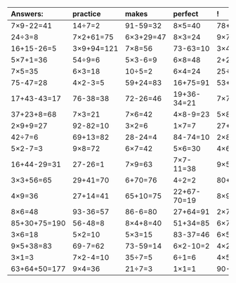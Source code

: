 | Answers: | practice | makes | perfect | ! |
| :--- | :--- | :--- | :--- | :--- |
| 7×9-22=41 | 14÷7=2 | 91-59=32 | 8×5=40 | 78+23+85=186 | 
| 24÷3=8 | 7×2+61=75 | 6×3+29=47 | 8×3=24 | 9×7=63 | 
| 16+15-26=5 | 3×9+94=121 | 7×8=56 | 73-63=10 | 3×4=12 | 
| 5×7+1=36 | 54÷9=6 | 5×3-6=9 | 6×8=48 | 2+2=4 | 
| 7×5=35 | 6×3=18 | 10÷5=2 | 6×4=24 | 25÷5=5 | 
| 75-47=28 | 4×2-3=5 | 59+24=83 | 16+75=91 | 53+74-14=113 | 
| 17+43-43=17 | 76-38=38 | 72-26=46 | 19+36-34=21 | 7×7=49 | 
| 37+23+8=68 | 7×3=21 | 7×6=42 | 4×8-9=23 | 5×8=40 | 
| 2×9+9=27 | 92-82=10 | 3×2=6 | 1×7=7 | 27+84+3=114 | 
| 42÷7=6 | 69+13=82 | 28-24=4 | 84-74=10 | 2×8+33=49 | 
| 5×2-7=3 | 9×8=72 | 6×7=42 | 5×6=30 | 4×6=24 | 
| 16+44-29=31 | 27-26=1 | 7×9=63 | 7×7-11=38 | 9×5-19=26 | 
| 3×3+56=65 | 29+41=70 | 6+70=76 | 4÷2=2 | 80+59-91=48 | 
| 4×9=36 | 27+14=41 | 65+10=75 | 22+67-70=19 | 8×9-28=44 | 
| 8×6=48 | 93-36=57 | 86-6=80 | 27+64=91 | 2×7=14 | 
| 85+30+75=190 | 56-48=8 | 8×4+8=40 | 51+34=85 | 6×7-4=38 | 
| 3×6=18 | 5×2=10 | 5×3=15 | 83-37=46 | 6×5-3=27 | 
| 9×5+38=83 | 69-7=62 | 73-59=14 | 6×2-10=2 | 4×2=8 | 
| 3×1=3 | 7×2-4=10 | 35÷7=5 | 6÷1=6 | 4×5=20 | 
| 63+64+50=177 | 9×4=36 | 21÷7=3 | 1×1=1 | 90-18=72 | 
